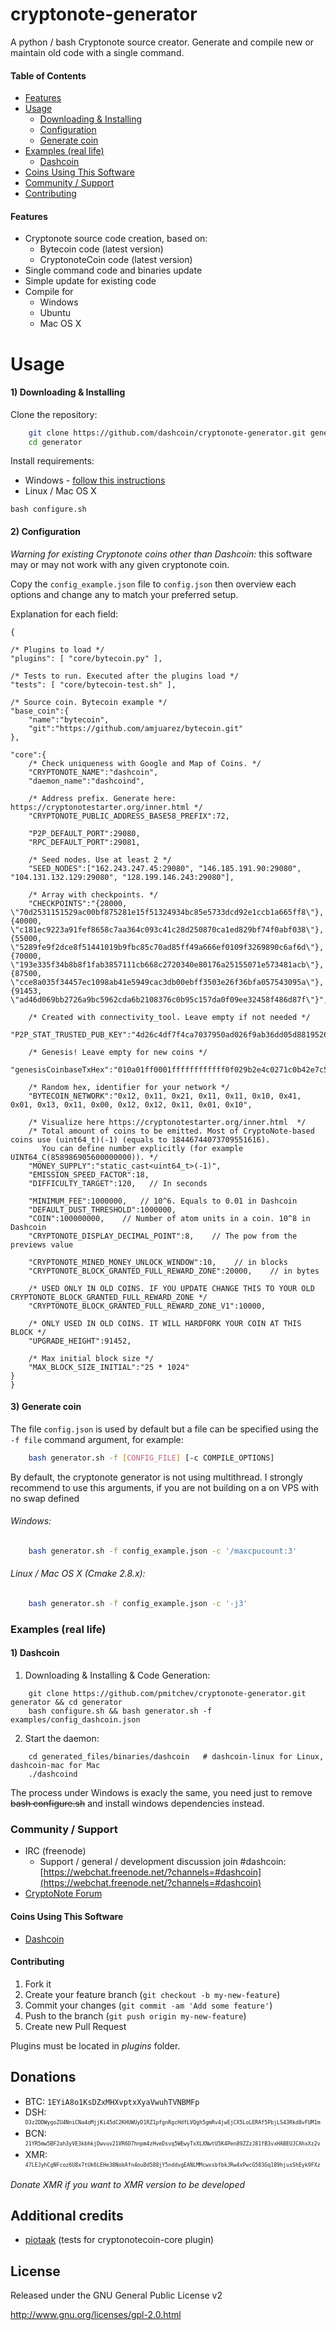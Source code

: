 cryptonote-generator
==================

A python / bash Cryptonote source creator. Generate and compile new or maintain old code with a single command. 

#### Table of Contents

* [Features](#features)
* [Usage](#usage)
  * [Downloading & Installing](#1-downloading--installing)
  * [Configuration](#2-configuration)
  * [Generate coin](#3-generate-coin)
* [Examples (real life)](#examples_real_life)
  * [Dashcoin](#1-dashcoin)
* [Coins Using This Software](#coins-using-this-software)
* [Community / Support](#community--support)
* [Contributing](#contributing)

#### Features

* Cryptonote source code creation, based on:
   * Bytecoin code (latest version)
   * CryptonoteCoin code (latest version)
* Single command code and binaries update
* Simple update for existing code
* Compile for
  * Windows
  * Ubuntu
  * Mac OS X

Usage
===

#### 1) Downloading & Installing

Clone the repository:

```bash
	git clone https://github.com/dashcoin/cryptonote-generator.git generator
	cd generator
```

Install requirements:

* Windows - [follow this instructions](https://github.com/dashcoin/cryptonote-generator/blob/master/docs/windows-requirements-install.md)
* Linux / Mac OS X
```
bash configure.sh
```

#### 2) Configuration


*Warning for existing Cryptonote coins other than Dashcoin:* this software may or may not work with any given cryptonote coin.

Copy the `config_example.json` file to `config.json` then overview each options and change any to match your preferred setup.


Explanation for each field:


```
{

/* Plugins to load */ 
"plugins": [ "core/bytecoin.py" ],

/* Tests to run. Executed after the plugins load */
"tests": [ "core/bytecoin-test.sh" ],

/* Source coin. Bytecoin example */ 
"base_coin":{
	"name":"bytecoin",		
	"git":"https://github.com/amjuarez/bytecoin.git"
},

"core":{
	/* Check uniqueness with Google and Map of Coins. */
	"CRYPTONOTE_NAME":"dashcoin",
	"daemon_name":"dashcoind",

	/* Address prefix. Generate here: https://cryptonotestarter.org/inner.html */
	"CRYPTONOTE_PUBLIC_ADDRESS_BASE58_PREFIX":72,

	"P2P_DEFAULT_PORT":29080,
	"RPC_DEFAULT_PORT":29081,

	/* Seed nodes. Use at least 2 */
	"SEED_NODES":["162.243.247.45:29080", "146.185.191.90:29080", "104.131.132.129:29080", "128.199.146.243:29080"],

	/* Array with checkpoints. */
	"CHECKPOINTS":"{28000, \"70d2531151529ac00bf875281e15f51324934bc85e5733dcd92e1ccb1a665ff8\"}, {40000, \"c181ec9223a91fef8658c7aa364c093c41c28d250870ca1ed829bf74f0abf038\"}, {55000, \"5289fe9f2dce8f51441019b9fbc85c70ad85ff49a666ef0109f3269890c6af6d\"}, {70000, \"193e335f34b8b8f1fab3857111cb668c2720340e80176a25155071e573481acb\"}, {87500, \"cce8a035f34457ec1098ab41e5949cac3db00ebff3503e26f36bfa057543095a\"}, {91453, \"ad46d069bb2726a9bc5962cda6b2108376c0b95c157da0f09ee32458f486d87f\"}",
	
	/* Created with connectivity_tool. Leave empty if not needed */
	"P2P_STAT_TRUSTED_PUB_KEY":"4d26c4df7f4ca7037950ad026f9ab36dd05d881952662992f2e4dcfcafbe57eb",

	/* Genesis! Leave empty for new coins */
	"genesisCoinbaseTxHex":"010a01ff0001ffffffffffff0f029b2e4c0271c0b42e7c53291a94d1c0cbff8883f8024f5142ee494ffbbd08807121013c086a48c15fb637a96991bc6d53caf77068b5ba6eeb3c82357228c49790584a",

	/* Random hex, identifier for your network */
	"BYTECOIN_NETWORK":"0x12, 0x11, 0x21, 0x11, 0x11, 0x10, 0x41, 0x01, 0x13, 0x11, 0x00, 0x12, 0x12, 0x11, 0x01, 0x10",

	/* Visualize here https://cryptonotestarter.org/inner.html  */
	/* Total amount of coins to be emitted. Most of CryptoNote-based coins use (uint64_t)(-1) (equals to 18446744073709551616).
	   You can define number explicitly (for example UINT64_C(858986905600000000)). */
	"MONEY_SUPPLY":"static_cast<uint64_t>(-1)",
	"EMISSION_SPEED_FACTOR":18,
	"DIFFICULTY_TARGET":120,   // In seconds

	"MINIMUM_FEE":1000000,   // 10^6. Equals to 0.01 in Dashcoin
	"DEFAULT_DUST_THRESHOLD":1000000,
	"COIN":100000000,    // Number of atom units in a coin. 10^8 in Dashcoin
	"CRYPTONOTE_DISPLAY_DECIMAL_POINT":8,    // The pow from the previews value

	"CRYPTONOTE_MINED_MONEY_UNLOCK_WINDOW":10,    // in blocks
	"CRYPTONOTE_BLOCK_GRANTED_FULL_REWARD_ZONE":20000,    // in bytes

	/* USED ONLY IN OLD COINS. IF YOU UPDATE CHANGE THIS TO YOUR OLD CRYPTONOTE_BLOCK_GRANTED_FULL_REWARD_ZONE */
	"CRYPTONOTE_BLOCK_GRANTED_FULL_REWARD_ZONE_V1":10000,

	/* ONLY USED IN OLD COINS. IT WILL HARDFORK YOUR COIN AT THIS BLOCK */
	"UPGRADE_HEIGHT":91452,

	/* Max initial block size */
	"MAX_BLOCK_SIZE_INITIAL":"25 * 1024"
}
}

```

#### 3) Generate coin

The file `config.json` is used by default but a file can be specified using the `-f file` command argument, for example:

```bash
	bash generator.sh -f [CONFIG_FILE] [-c COMPILE_OPTIONS]
```

By default, the cryptonote generator is not using multithread. I strongly recommend to use this arguments, if you are not building on a on VPS with no swap defined

###### Windows:
```bash
	bash generator.sh -f config_example.json -c '/maxcpucount:3'
```

###### Linux / Mac OS X (Cmake 2.8.x):
```bash
	bash generator.sh -f config_example.json -c '-j3'
```


### Examples (real life)

#### 1) Dashcoin
1. Downloading & Installing & Code Generation:

```
	git clone https://github.com/pmitchev/cryptonote-generator.git generator && cd generator
	bash configure.sh && bash generator.sh -f examples/config_dashcoin.json
```

2. Start the daemon:

```
	cd generated_files/binaries/dashcoin   # dashcoin-linux for Linux, dashcoin-mac for Mac
	./dashcoind
```

The process under Windows is exacly the same, you need just to remove ~~bash configure.sh~~ and install windows dependencies instead.


### Community / Support

* IRC (freenode)
  * Support / general / development discussion join #dashcoin: [https://webchat.freenode.net/?channels=#dashcoin](https://webchat.freenode.net/?channels=#dashcoin)
* [CryptoNote Forum](https://forum.cryptonote.org/)


#### Coins Using This Software

* [Dashcoin](https://bitcointalk.org/index.php?topic=678232.0)


#### Contributing

1. Fork it
2. Create your feature branch (`git checkout -b my-new-feature`)
3. Commit your changes (`git commit -am 'Add some feature'`)
4. Push to the branch (`git push origin my-new-feature`)
5. Create new Pull Request

Plugins must be located in *plugins* folder.


Donations
---------
* BTC: `1EYiA8o1KsDZxMHXvptxXyaVwuhTVNBMFp`
* DSH: <sup><sub>`D3z2DDWygoZU4NniCNa4oMjjKi45dC2KHUWUyD1RZ1pfgnRgcHdfLVQgh5gmRv4jwEjCX5LoLERAf5PbjLS43Rkd8vFUM1m`</sup></sub>
* BCN: <sup><sub>`21YR5mw5BF2ah3yVE3kbhkjDwvuv21VR6D7hnpm4zHveDsvq5WEwyTxXLXNwtU5K4Pen89ZZzJ81fB3vxHABEUJCAhxXz2v`</sup></sub>
* XMR: <sup><sub>`47LEJyhCgNFcoz6U8x7tUk6LEHe38NobAfn4ou8d588jY5nddvgEANLMMcwxsbfbkJRw4xPwcG583Gq189hjusShEyk9FXz`</sup></sub>

*Donate XMR if you want to XMR version to be developed*

Additional credits
------------------
* [piotaak](https://github.com/piotaak) (tests for cryptonotecoin-core plugin)

License
-------
Released under the GNU General Public License v2

http://www.gnu.org/licenses/gpl-2.0.html
	